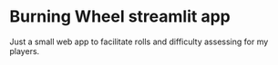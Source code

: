 # Burning Wheel streamlit app

Just a small web app to facilitate rolls and difficulty assessing for my players.
